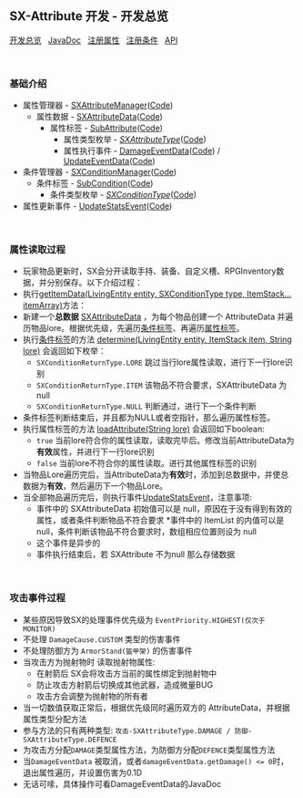 ## SX-Attribute 开发 - 开发总览

 [开发总览](./overview.md)&nbsp;&nbsp;
 [JavaDoc](https://saukiya.github.io/SX-Attribute-backup/javadoc/index.html)&nbsp;&nbsp; 
 [注册属性](./attribute.md)&nbsp;&nbsp; 
 [注册条件](./condition.md)&nbsp;&nbsp; 
 [API](https://saukiya.github.io/SX-Attribute-backup/javadoc/github/saukiya/sxattribute/api/SXAttributeAPI.html)

<br>

### 基础介绍

* 属性管理器 - [SXAttributeManager](https://saukiya.github.io/SX-Attribute-backup/javadoc/github/saukiya/sxattribute/data/attribute/SXAttributeManager.html)([Code](https://github.com/Saukiya/SX-Attribute-backup/blob/master/src/main/java/github/saukiya/sxattribute/data/attribute/SXAttributeManager.java))
  * 属性数据 - [SXAttributeData](https://saukiya.github.io/SX-Attribute-backup/javadoc/github/saukiya/sxattribute/data/attribute/SXAttributeData.html)([Code](https://github.com/Saukiya/SX-Attribute-backup/blob/master/src/main/java/github/saukiya/sxattribute/data/attribute/SXAttributeData.java))
    * 属性标签 - [SubAttribute](https://saukiya.github.io/SX-Attribute-backup/javadoc/github/saukiya/sxattribute/data/attribute/SubAttribute.html)([Code](https://github.com/Saukiya/SX-Attribute-backup/blob/master/src/main/java/github/saukiya/sxattribute/data/attribute/SubAttribute.java))
      * 属性类型枚举 - *[SXAttributeType](https://saukiya.github.io/SX-Attribute-backup/javadoc/github/saukiya/sxattribute/data/attribute/SXAttributeType.html)*([Code](https://github.com/Saukiya/SX-Attribute-backup/blob/master/src/main/java/github/saukiya/sxattribute/data/attribute/SXAttributeType.java))
      * 属性执行事件 - <abbr title="伤害事件">[DamageEventData](https://saukiya.github.io/SX-Attribute-backup/javadoc/github/saukiya/sxattribute/data/eventdata/sub/DamageEventData.html)</abbr>([Code](https://github.com/Saukiya/SX-Attribute-backup/blob/master/src/main/java/github/saukiya/sxattribute/data/eventdata/sub/DamageEventData.java)) / <abbr title="更新事件">[UpdateEventData](https://saukiya.github.io/SX-Attribute-backup/javadoc/github/saukiya/sxattribute/data/eventdata/sub/UpdateEventData.html)</abbr>([Code](https://github.com/Saukiya/SX-Attribute-backup/blob/master/src/main/java/github/saukiya/sxattribute/data/eventdata/sub/UpdateEventData.java))
* 条件管理器 - [SXConditionManager](https://saukiya.github.io/SX-Attribute-backup/javadoc/github/saukiya/sxattribute/data/condition/SXConditionManager.html)([Code](https://github.com/Saukiya/SX-Attribute-backup/blob/master/src/main/java/github/saukiya/sxattribute/data/condition/SXConditionManager.java))
  * 条件标签 - [SubCondition](https://saukiya.github.io/SX-Attribute-backup/javadoc/github/saukiya/sxattribute/data/condition/SubCondition.html)([Code](https://github.com/Saukiya/SX-Attribute-backup/blob/master/src/main/java/github/saukiya/sxattribute/data/condition/SubCondition.java))
    * 条件类型枚举 - *[SXConditionType](https://saukiya.github.io/SX-Attribute-backup/javadoc/github/saukiya/sxattribute/data/condition/SXConditionType.html)*([Code](https://github.com/Saukiya/SX-Attribute-backup/blob/master/src/main/java/github/saukiya/sxattribute/data/condition/SXConditionType.java))
* 属性更新事件 - [UpdateStatsEvent](https://saukiya.github.io/SX-Attribute-backup/javadoc/github/saukiya/sxattribute/event/UpdateStatsEvent.html)([Code](https://github.com/Saukiya/SX-Attribute-backup/blob/master/src/main/java/github/saukiya/sxattribute/event/UpdateStatsEvent.java))

<br>

### 属性读取过程

* 玩家物品更新时，SX会分开读取手持、装备、自定义槽、RPGInventory数据，并分别保存。以下介绍过程：
* 执行[getItemData(LivingEntity entity, SXConditionType type, ItemStack... itemArray)](https://saukiya.github.io/SX-Attribute-backup/javadoc/github/saukiya/sxattribute/data/attribute/SXAttributeManager.html#getItemData-org.bukkit.entity.LivingEntity-github.saukiya.sxattribute.data.condition.SXConditionType-org.bukkit.inventory.ItemStack...-)方法：
* 新建一个**总数据** [SXAttributeData](https://saukiya.github.io/SX-Attribute-backup/javadoc/github/saukiya/sxattribute/data/attribute/SXAttributeData.html) ，为每个物品创建一个 AttributeData 并遍历物品lore。根据优先级，先遍历[条件标签](https://saukiya.github.io/SX-Attribute-backup/javadoc/github/saukiya/sxattribute/data/condition/SubCondition.html)、再遍历[属性标签](https://saukiya.github.io/SX-Attribute-backup/javadoc/github/saukiya/sxattribute/data/attribute/SubAttribute.html)。
* 执行[条件标签](https://saukiya.github.io/SX-Attribute-backup/javadoc/github/saukiya/sxattribute/data/condition/SubCondition.html)的方法 [determine(LivingEntity entity, ItemStack item, String lore)](https://saukiya.github.io/SX-Attribute-backup/javadoc/github/saukiya/sxattribute/data/condition/SubCondition.html#determine-org.bukkit.entity.LivingEntity-org.bukkit.inventory.ItemStack-java.lang.String-) 会返回如下枚举：
  * `SXConditionReturnType.LORE` 跳过当行lore属性读取，进行下一行lore识别
  * `SXConditionReturnType.ITEM` 该物品不符合要求，SXAttributeData 为 null
  * `SXConditionReturnType.NULL` 判断通过，进行下一个条件判断
* 条件标签判断结束后，并且都为NULL或者空指针，那么遍历属性标签。
* 执行属性标签的方法 [loadAttribute(String lore)](https://saukiya.github.io/SX-Attribute-backup/javadoc/github/saukiya/sxattribute/data/attribute/SubAttribute.html#loadAttribute-java.lang.String-) 会返回如下boolean:
  * `true` 当前lore符合你的属性读取，读取完毕后。修改当前AttributeData为**有效**属性，并进行下一行lore识别
  * `false` 当前lore不符合你的属性读取。进行其他属性标签的识别
* 当物品Lore遍历完后，当AttributeData为**有效**时，添加到总数据中，并使总数据为**有效**，然后遍历下一个物品Lore。
* 当全部物品遍历完后，则执行事件[UpdateStatsEvent](https://saukiya.github.io/SX-Attribute-backup/javadoc/github/saukiya/sxattribute/event/UpdateStatsEvent.html)，注意事项:
  * 事件中的 SXAttributeData 初始值可以是 null，原因在于没有得到有效的属性，或者条件判断物品不符合要求
  *事件中的 ItemList 的内值可以是 null，条件判断该物品不符合要求时，数组相应位置则设为 null
  * 这个事件是异步的
  * 事件执行结束后，若 SXAttribute 不为null 那么存储数据

<br>

### 攻击事件过程

* 某些原因导致SX的处理事件优先级为 `EventPriority.HIGHEST(仅次于MONITOR)`
* 不处理 `DamageCause.CUSTOM` 类型的伤害事件
* 不处理防御方为 `ArmorStand(盔甲架)` 的伤害事件
* 当攻击方为抛射物时 读取抛射物属性: 
  * 在射箭后 SX会将攻击方当前的属性绑定到抛射物中
  * 防止攻击方射箭后切换成其他武器，造成微量BUG
  * 攻击方会调整为抛射物的所有者
* 当一切数值获取正常后，根据优先级同时遍历双方的 AttributeData，并根据属性类型分配方法
* 参与方法的只有两种类型: `攻击-SXAttributeType.DAMAGE / 防御-SXAttributeType.DEFENCE`
* 为攻击方分配`DAMAGE`类型属性方法，为防御方分配`DEFENCE`类型属性方法
* 当`DamageEventData` 被取消，或者`damageEventData.getDamage() <= 0`时，退出属性遍历，并设置伤害为0.1D
* 无话可嗦，具体操作可看DamageEventData的JavaDoc